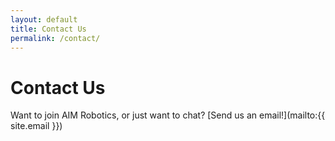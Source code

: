 ```yaml
---
layout: default
title: Contact Us
permalink: /contact/
---
```



<h1 class="center to-underline">Contact Us</h1>

Want to join AIM Robotics, or just want to chat? [Send us an email!](mailto:{{ site.email }})
